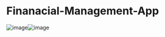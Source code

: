 # Finanacial-Management-App
![image](https://user-images.githubusercontent.com/63510257/126064329-cb1d17fe-37e5-4976-bba9-5a3b4513516b.png)![image](https://user-images.githubusercontent.com/63510257/126064714-0d698ad5-d875-4416-90d5-4977f96b44c7.png)

